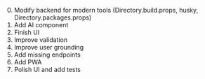 0. Modify backend for modern tools (Directory.build.props, husky, Directory.packages.props)
1. Add AI component
2. Finish UI
3. Improve validation
4. Improve user grounding
5. Add missing endpoints
6. Add PWA
7. Polish UI and add tests
